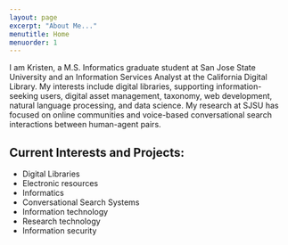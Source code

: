 ```yaml
---
layout: page
excerpt: "About Me..."
menutitle: Home
menuorder: 1
---
```


I am Kristen, a M.S. Informatics graduate student at San Jose State University and an Information Services Analyst at the California Digital Library.  My interests include digital libraries, supporting information-seeking users, digital asset management, taxonomy, web development, natural language processing, and data science. My research at SJSU has focused on online communities and voice-based conversational search interactions between human-agent pairs.

## Current Interests and Projects:

- Digital Libraries
- Electronic resources
- Informatics
- Conversational Search Systems
- Information technology 
- Research technology
- Information security
